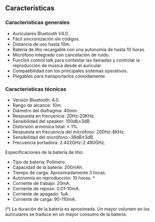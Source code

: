 ## Características

### Características generales

- Auriculares Bluetooth V4.0.
- Fácil sincronización sin códigos.
- Distancia de uso hasta 10m.
- Batería de litio recargable con una autonomía de hasta 10 horas.
- Micrófono integrado con cancelación de ruido.
- Función control talk para contestar las llamadas y controlar la reproducción de música desde el auricular.
- Compatibilidad con los principales sistemas operativos.
- Plegables para  transportarlos cómodamente.

### Características técnicas

- Versión Bluetooth: 4.0.
- Rango de alcance: 10m.
- Diámetro del diafragma: 40mm.
- Respuesta en frecuencia: 20Hz-20KHz.
- Sensibilidad del speaker: 100db±3dB.
- Distorsión armónica total: < 1%.
- Respuesta en frecuencia del micrófono: 200Hz-8KHz.
- Sensibilidad del micrófono:-38dB±3dB.
- Frecuencia portadora: 2.402GHz-2.480GHz.


Especificaciones de la batería de litio:
- Tipo de batería: Polímero.
- Capacidad de la batería: 200mAh.
- Tiempo de carga: Aproximadamente 3 horas.
- Autonomía en reproducción: 10 horas. *
- Corriente de trabajo: 20mA.
- Corriente de reposo: 0.01-10mA.
- Corriente de apagado: 1uA.
- Corriente de carga: 90-110mA.

(*) La duración de la batería es aproximada. Un mayor volumen en los auriculares se traduce en un mayor consumo de la batería.

